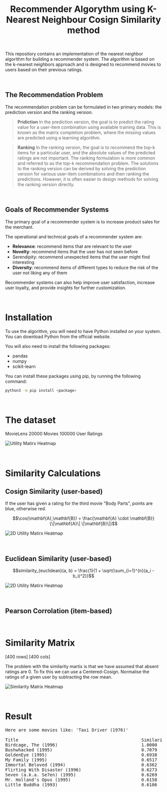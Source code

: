 

<h1 align="center">
	Recommender Algorythm using K-Nearest Neighbour Cosign Similarity method
</h1>

<br />


This repository contains an implementation of the nearest neighbor algorithm for building a recommender system. The algorithm is based on the k-nearest neighbors approach and is designed to recommend movies to users based on their previous ratings.

<br />


## The Recommendation Problem

The recommendation problem can be formulated in two primary models: the prediction version and the ranking version. 

> **Pridiction** In the prediction version, the goal is to predict the rating value for a user-item combination using available training data. This is known as the matrix completion problem, where the missing values are predicted using a learning algorithm. 

> **Ranking** In the ranking version, the goal is to recommend the top-k items for a particular user, and the absolute values of the predicted ratings are not important. The ranking formulation is more common and referred to as the top-k recommendation problem. The solutions to the ranking version can be derived by solving the prediction version for various user-item combinations and then ranking the predictions. However, it is often easier to design methods for solving the ranking version directly.

<br />


## Goals of Recommender Systems

The primary goal of a recommender system is to increase product sales for the merchant.

The operational and technical goals of a recommender system are:

- **Relevance**: recommend items that are relevant to the user
- **Novelty**: recommend items that the user has not seen before
- Serendipity: recommend unexpected items that the user might find interesting
- **Diversity**: recommend items of different types to reduce the risk of the user not liking any of them

Recommender systems can also help improve user satisfaction, increase user loyalty, and provide insights for further customization.

<br />


# Installation

To use the algorithm, you will need to have Python installed on your system. You can download Python from the official website.

You will also need to install the following packages:

- pandas
- numpy
- scikit-learn

You can install these packages using pip, by running the following command:

```bash
python3 -m pip install <package>
```

<br />


# The dataset

MovieLens
20000 Movies
100000 User Ratings

![Utility Matirx Heatmap](../media/utility_matrix.png)

<br />


# Similarity Calculations

## Cosign Similarity (user-based)

If the user has given a rating for the third movie "Body Parts", points are blue, otherwise red.

$$\cos(\mathbf{A},\mathbf{B}) = \frac{\mathbf{A} \cdot \mathbf{B}}{\|\mathbf{A}\| \|\mathbf{B}\|}$$


![2D Utility Matirx Heatmap](../media/cosign_similarity_simple.png)

<br />


## Euclidean Similarity (user-based)

$$similarity_{euclidean}(a, b) = \frac{1}{1 + \sqrt{\sum_{i=1}^{n}(a_i - b_i)^2}}$$

![2D Utility Matirx Heatmap](../media/euclidean_similarity_simple.png)

<br />



## Pearson Corrolation (item-based)


<br />




# Similarity Matrix

[400 rows]
[400 cols]

The problem with the similarity martix is that we have assumed that absent ratings are 0. To fix this we can use a Centered-Cosign. Normalise the ratings of a given user by subtracting the row mean.

![Similarity Matrix Heatmap](../media/similarity_matrix.png)

<br />


# Result

<pre>
Here are some movies like: 'Taxi Driver (1976)'

Title                                               Similarity
Birdcage, The (1996)                                1.0000
Bushwhacked (1995)                                  0.7079
GoldenEye (1995)                                    0.6938
My Family (1995)                                    0.6517
Immortal Beloved (1994)                             0.6362
Flirting With Disaster (1996)                       0.6273
Seven (a.k.a. Se7en) (1995)                         0.6269
Mr. Holland's Opus (1995)                           0.6158
Little Buddha (1993)                                0.6106
</pre>

<br />
